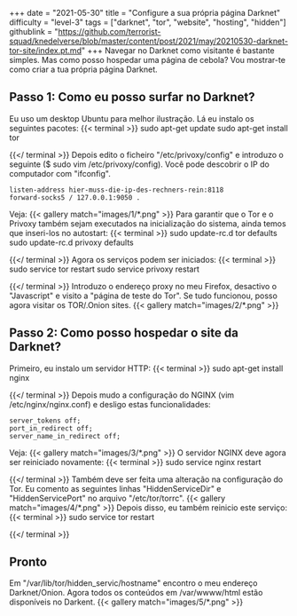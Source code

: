 +++
date = "2021-05-30"
title = "Configure a sua própria página Darknet"
difficulty = "level-3"
tags = ["darknet", "tor", "website", "hosting", "hidden"]
githublink = "https://github.com/terrorist-squad/knedelverse/blob/master/content/post/2021/may/20210530-darknet-tor-site/index.pt.md"
+++
Navegar no Darknet como visitante é bastante simples. Mas como posso hospedar uma página de cebola? Vou mostrar-te como criar a tua própria página Darknet.
## Passo 1: Como eu posso surfar no Darknet?
Eu uso um desktop Ubuntu para melhor ilustração. Lá eu instalo os seguintes pacotes:
{{< terminal >}}
sudo apt-get update
sudo apt-get install tor 

{{</ terminal >}}
Depois edito o ficheiro "/etc/privoxy/config" e introduzo o seguinte ($ sudo vim /etc/privoxy/config). Você pode descobrir o IP do computador com "ifconfig".
```
listen-address hier-muss-die-ip-des-rechners-rein:8118
forward-socks5 / 127.0.0.1:9050 .

```
Veja:
{{< gallery match="images/1/*.png" >}}
Para garantir que o Tor e o Privoxy também sejam executados na inicialização do sistema, ainda temos que inseri-los no autostart:
{{< terminal >}}
sudo update-rc.d tor defaults
sudo update-rc.d privoxy defaults

{{</ terminal >}}
Agora os serviços podem ser iniciados:
{{< terminal >}}
sudo service tor restart
sudo service privoxy restart

{{</ terminal >}}
Introduzo o endereço proxy no meu Firefox, desactivo o "Javascript" e visito a "página de teste do Tor". Se tudo funcionou, posso agora visitar os TOR/.Onion sites.
{{< gallery match="images/2/*.png" >}}

## Passo 2: Como posso hospedar o site da Darknet?
Primeiro, eu instalo um servidor HTTP:
{{< terminal >}}
sudo apt-get install nginx

{{</ terminal >}}
Depois mudo a configuração do NGINX (vim /etc/nginx/nginx.conf) e desligo estas funcionalidades:
```
server_tokens off;
port_in_redirect off;
server_name_in_redirect off;

```
Veja:
{{< gallery match="images/3/*.png" >}}
O servidor NGINX deve agora ser reiniciado novamente:
{{< terminal >}}
sudo service nginx restart

{{</ terminal >}}
Também deve ser feita uma alteração na configuração do Tor. Eu comento as seguintes linhas "HiddenServiceDir" e "HiddenServicePort" no arquivo "/etc/tor/torrc".
{{< gallery match="images/4/*.png" >}}
Depois disso, eu também reinicio este serviço:
{{< terminal >}}
sudo service tor restart

{{</ terminal >}}

## Pronto
Em "/var/lib/tor/hidden_servic/hostname" encontro o meu endereço Darknet/Onion. Agora todos os conteúdos em /var/wwww/html estão disponíveis no Darkent.
{{< gallery match="images/5/*.png" >}}